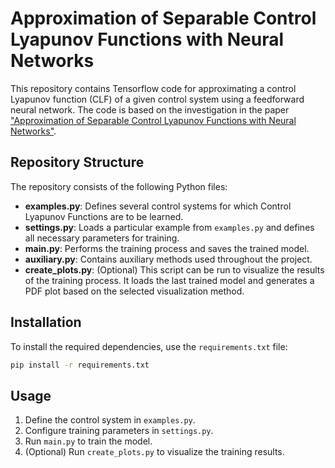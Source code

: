 #  Approximation of Separable Control Lyapunov Functions with Neural Networks 

This repository contains Tensorflow code for approximating a control Lyapunov function (CLF) of a given control system using a feedforward neural network. The code is based on the investigation in the paper ["Approximation of Separable Control Lyapunov Functions with Neural Networks"](https://eref.uni-bayreuth.de/id/eprint/87696/).

## Repository Structure

The repository consists of the following Python files:

- **examples.py**: Defines several control systems for which Control Lyapunov Functions are to be learned.
- **settings.py**: Loads a particular example from `examples.py` and defines all necessary parameters for training.
- **main.py**: Performs the training process and saves the trained model.
- **auxiliary.py**: Contains auxiliary methods used throughout the project.
- **create_plots.py**: (Optional) This script can be run to visualize the results of the training process. It loads the last trained model and generates a PDF plot based on the selected visualization method.

## Installation

To install the required dependencies, use the `requirements.txt` file:

```bash
pip install -r requirements.txt
```

## Usage

1. Define the control system in `examples.py`.
2. Configure training parameters in `settings.py`.
3. Run `main.py` to train the model.
4. (Optional) Run `create_plots.py` to visualize the training results.

